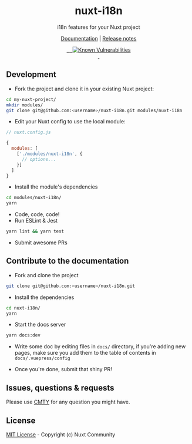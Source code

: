 <h1 align="center" >nuxt-i18n</h1>
<p align="center">i18n features for your Nuxt project</p>

<p align="center">
<a href="https://nuxt-community.github.io/nuxt-i18n/">Documentation</a> | <a href="./CHANGELOG.md">Release notes</a>
</p>


<p align="center">
<a href="https://david-dm.org/nuxt-community/nuxt-i18n">
    <img alt="" src="https://david-dm.org/nuxt-community/nuxt-i18n/status.svg?style=flat-square">
</a>
<a href="https://standardjs.com">
    <img alt="" src="https://img.shields.io/badge/code_style-standard-brightgreen.svg?style=flat-square">
</a>
<a href="https://circleci.com/gh/nuxt-community/nuxt-i18n">
    <img alt="" src="https://img.shields.io/circleci/project/github/nuxt-community/nuxt-i18n.svg?style=flat-square">
</a>
<a href="https://codecov.io/gh/nuxt-community/nuxt-i18n">
    <img alt="" src="https://img.shields.io/codecov/c/github/nuxt-community/nuxt-i18n.svg?style=flat-square">
</a>
<a href="https://snyk.io/test/github/nuxt-community/nuxt-i18n"><img src="https://snyk.io/test/github/nuxt-community/nuxt-i18n/badge.svg" alt="Known Vulnerabilities" data-canonical-src="https://snyk.io/test/github/nuxt-community/nuxt-i18n" style="max-width:100%;"/></a>
<br>
<a href="https://npmjs.com/package/nuxt-i18n">
    <img alt="" src="https://img.shields.io/npm/v/nuxt-i18n/latest.svg?style=flat-square">
</a>
<a href="https://npmjs.com/package/nuxt-i18n">
    <img alt="" src="https://img.shields.io/npm/dt/nuxt-i18n.svg?style=flat-square">
</a>
</p>

## Development

- Fork the project and clone it in your existing Nuxt project:

```sh
cd my-nuxt-project/
mkdir modules/
git clone git@github.com:<username>/nuxt-i18n.git modules/nuxt-i18n
```

- Edit your Nuxt config to use the local module:

```js
// nuxt.config.js

{
  modules: [
    ['./modules/nuxt-i18n', {
      // options...
    }]
  ]
}
```

- Install the module's dependencies

```sh
cd modules/nuxt-i18n/
yarn
```

- Code, code, code!
- Run ESLint & Jest

```sh
yarn lint && yarn test
```

- Submit awesome PRs

## Contribute to the documentation

- Fork and clone the project

```sh
git clone git@github.com:<username>/nuxt-i18n.git
```

- Install the dependencies

```sh
cd nuxt-i18n/
yarn
```

- Start the docs server

```sh
yarn docs:dev
```

- Write some doc by editing files in `docs/` directory, if you're adding new pages, make sure you add them to the table of contents in `docs/.vuepress/config`

- Once you're done, submit that shiny PR!

## Issues, questions & requests

Please use [CMTY](https://nuxtjs.cmty.io/) for any question you might have.


## License

[MIT License](./LICENSE) - Copyright (c) Nuxt Community
